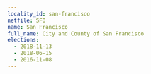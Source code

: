 ```yaml
---
locality_id: san-francisco
netfile: SFO
name: San Francisco
full_name: City and County of San Francisco
elections:
  - 2018-11-13
  - 2018-06-15
  - 2016-11-08
---
```

